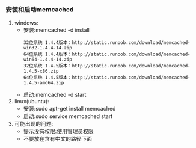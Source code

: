 ### 安装和启动memcached

1. windows:
   * 安装:memcached -d install
     ```
     32位系统 1.4.4版本：http://static.runoob.com/download/memcached-win32-1.4.4-14.zip
     64位系统 1.4.4版本：http://static.runoob.com/download/memcached-win64-1.4.4-14.zip
     32位系统 1.4.5版本：http://static.runoob.com/download/memcached-1.4.5-x86.zip
     64位系统 1.4.5版本：http://static.runoob.com/download/memcached-1.4.5-amd64.zip
     ```
   * 启动:memcached -d start
2. linux\(ubuntu\):
   * 安装:sudo apt-get install memcached
   * 启动:sudo service memcached start
3. 可能出现的问题:
   * 提示没有权限:使用管理员权限
   * 不要放在含有中文的路径下面



